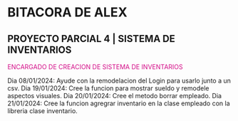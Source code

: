 # BITACORA DE ALEX

## PROYECTO PARCIAL 4 | SISTEMA DE INVENTARIOS

<span style="color:#d41089">ENCARGADO DE CREACION DE SISTEMA DE INVENTARIOS</span>

Dia 08/01/2024: Ayude con la remodelacion del Login para usarlo junto a un csv.
Dia 19/01/2024: Cree la funcion para mostrar sueldo y remodele aspectos visuales.
Dia 20/01/2024: Cree el metodo borrar empleado.
Dia 21/01/2024: Cree la funcion agregrar inventario en la clase empleado con la libreria clase inventario.
